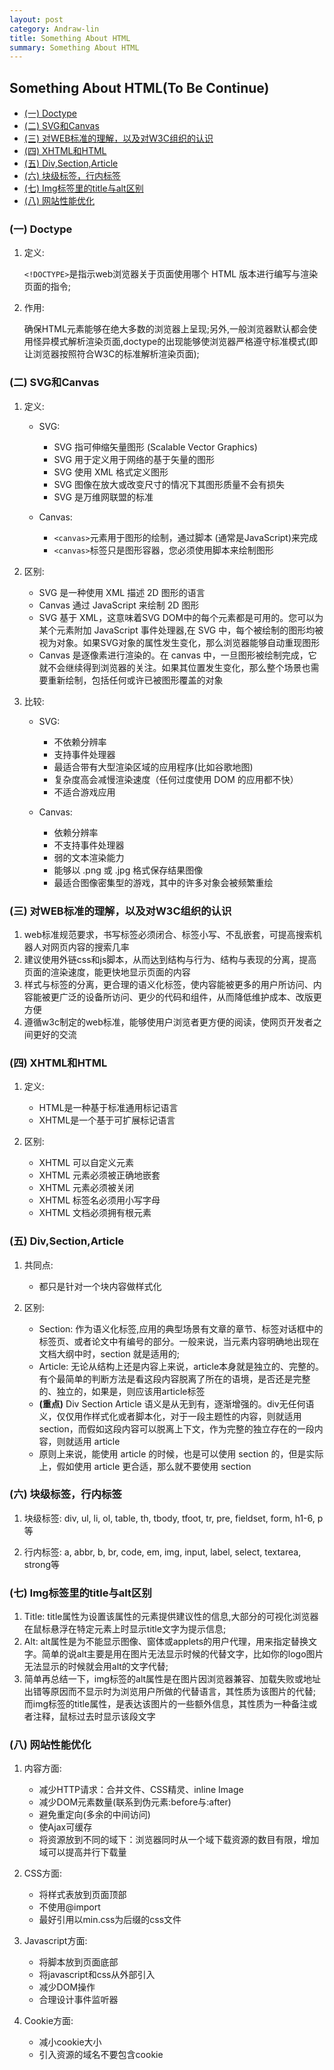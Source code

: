 ```yaml
---
layout: post
category: Andraw-lin
title: Something About HTML
summary: Something About HTML
---
```

## **Something About HTML(To Be Continue)**

- [(一) Doctype](#一-doctype)<br/>
- [(二) SVG和Canvas](#二-svg和canvas)<br/>
- [(三) 对WEB标准的理解，以及对W3C组织的认识](#三-对web标准的理解以及对w3c组织的认识)<br/>
- [(四) XHTML和HTML](#四-xhtml和html)<br/>
- [(五) Div,Section,Article](#五-divsectionarticle)<br/>
- [(六) 块级标签，行内标签](#六-块级标签行内标签)<br/>
- [(七) Img标签里的title与alt区别](#七-img标签里的title与alt区别)
- [(八) 网站性能优化](#八-网站性能优化)

### (一) Doctype

 1. 定义: 

    `<!DOCTYPE>`是指示web浏览器关于页面使用哪个 HTML 版本进行编写与渲染页面的指令;

 2. 作用: 

    确保HTML元素能够在绝大多数的浏览器上呈现;另外,一般浏览器默认都会使用怪异模式解析渲染页面,doctype的出现能够使浏览器严格遵守标准模式(即让浏览器按照符合W3C的标准解析渲染页面);

### (二) SVG和Canvas

 1. 定义:
 
    - SVG: 
        
      + SVG 指可伸缩矢量图形 (Scalable Vector Graphics)
      + SVG 用于定义用于网络的基于矢量的图形
      + SVG 使用 XML 格式定义图形
      + SVG 图像在放大或改变尺寸的情况下其图形质量不会有损失
      + SVG 是万维网联盟的标准
    
    - Canvas:
    
      + `<canvas>`元素用于图形的绘制，通过脚本 (通常是JavaScript)来完成
      + `<canvas>`标签只是图形容器，您必须使用脚本来绘制图形


            
 2. 区别:
 
    - SVG 是一种使用 XML 描述 2D 图形的语言
    - Canvas 通过 JavaScript 来绘制 2D 图形
    - SVG 基于 XML，这意味着SVG  DOM中的每个元素都是可用的。您可以为某个元素附加 JavaScript 事件处理器,在 SVG 中，每个被绘制的图形均被视为对象。如果SVG对象的属性发生变化，那么浏览器能够自动重现图形
    - Canvas 是逐像素进行渲染的。在 canvas 中，一旦图形被绘制完成，它就不会继续得到浏览器的关注。如果其位置发生变化，那么整个场景也需要重新绘制，包括任何或许已被图形覆盖的对象    
    

 3. 比较:
 
    - SVG:
      + 不依赖分辨率
      + 支持事件处理器
      + 最适合带有大型渲染区域的应用程序(比如谷歌地图)
      + 复杂度高会减慢渲染速度（任何过度使用 DOM 的应用都不快）
      + 不适合游戏应用
    

    - Canvas:
      + 依赖分辨率
      + 不支持事件处理器
      + 弱的文本渲染能力
      + 能够以 .png 或 .jpg 格式保存结果图像
      + 最适合图像密集型的游戏，其中的许多对象会被频繁重绘
      
      
      
### (三) 对WEB标准的理解，以及对W3C组织的认识

 1. web标准规范要求，书写标签必须闭合、标签小写、不乱嵌套，可提高搜索机器人对网页内容的搜索几率
 2. 建议使用外链css和js脚本，从而达到结构与行为、结构与表现的分离，提高页面的渲染速度，能更快地显示页面的内容
 3. 样式与标签的分离，更合理的语义化标签，使内容能被更多的用户所访问、内容能被更广泛的设备所访问、更少的代码和组件，从而降低维护成本、改版更方便
 4. 遵循w3c制定的web标准，能够使用户浏览者更方便的阅读，使网页开发者之间更好的交流


### (四) XHTML和HTML

 1. 定义:
   
    - HTML是一种基于标准通用标记语言
    - XHTML是一个基于可扩展标记语言

 2. 区别:
 
    - XHTML 可以自定义元素
    - XHTML 元素必须被正确地嵌套
    - XHTML 元素必须被关闭
    - XHTML 标签名必须用小写字母
    - XHTML 文档必须拥有根元素


### (五) Div,Section,Article

 1. 共同点:
    
    - 都只是针对一个块内容做样式化
 2. 区别:
 
    - Section: 
      作为语义化标签,应用的典型场景有文章的章节、标签对话框中的标签页、或者论文中有编号的部分。一般来说，当元素内容明确地出现在文档大纲中时，section 就是适用的;
    - Article: 
      无论从结构上还是内容上来说，article本身就是独立的、完整的。有个最简单的判断方法是看这段内容脱离了所在的语境，是否还是完整的、独立的，如果是，则应该用article标签
    - **(重点)** Div Section Article 
      语义是从无到有，逐渐增强的。div无任何语义，仅仅用作样式化或者脚本化，对于一段主题性的内容，则就适用section，而假如这段内容可以脱离上下文，作为完整的独立存在的一段内容，则就适用 article
    - 原则上来说，能使用 article 的时候，也是可以使用 section 的，但是实际上，假如使用 article 更合适，那么就不要使用 section


### (六) 块级标签，行内标签

  1. 块级标签: div, ul, li, ol, table, th, tbody, tfoot, tr, pre, fieldset, form, h1-6, p等

  2. 行内标签: a, abbr, b, br, code, em, img, input, label, select, textarea, strong等


### (七) Img标签里的title与alt区别

  1. Title: 
     title属性为设置该属性的元素提供建议性的信息,大部分的可视化浏览器在鼠标悬浮在特定元素上时显示title文字为提示信息;
  2. Alt: 
     alt属性是为不能显示图像、窗体或applets的用户代理，用来指定替换文字。简单的说alt主要是用在图片无法显示时候的代替文字，比如你的logo图片无法显示的时候就会用alt的文字代替;
  3. 简单再总结一下，img标签的alt属性是在图片因浏览器兼容、加载失败或地址出错等原因而不显示时为浏览用户所做的代替语言，其性质为该图片的代替;而img标签的title属性，是表达该图片的一些额外信息，其性质为一种备注或者注释，鼠标过去时显示该段文字


### (八) 网站性能优化

  1. 内容方面:

     + 减少HTTP请求：合并文件、CSS精灵、inline Image
     + 减少DOM元素数量(联系到伪元素:before与:after)
     + 避免重定向(多余的中间访问)
     + 使Ajax可缓存
     + 将资源放到不同的域下：浏览器同时从一个域下载资源的数目有限，增加域可以提高并行下载量

  2. CSS方面:

     + 将样式表放到页面顶部
     + 不使用@import
     + 最好引用以min.css为后缀的css文件

  3. Javascript方面:

     + 将脚本放到页面底部
     + 将javascript和css从外部引入
     + 减少DOM操作
     + 合理设计事件监听器

  4. Cookie方面:

     + 减小cookie大小
     + 引入资源的域名不要包含cookie